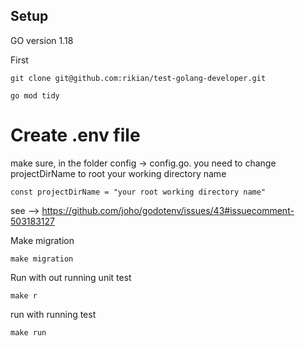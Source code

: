 ## Setup

GO version 1.18

First
```
git clone git@github.com:rikian/test-golang-developer.git

```
```
go mod tidy
```

# Create .env file

make sure, in the folder config -> config.go. you need to change projectDirName to root your working directory name
```
const projectDirName = "your root working directory name"
```
see --> https://github.com/joho/godotenv/issues/43#issuecomment-503183127

Make migration
```
make migration
```

Run with out running unit test
```
make r
```
run with running test
```
make run
```